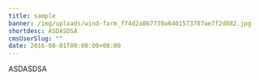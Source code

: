 ```yaml
---
title: sample
banner: /img/uploads/wind-farm_f74d2a867739a6401573707ae7f2d882.jpg
shortdesc: ASDASDSA
cmsUserSlug: ""
date: 2016-08-01T00:00:00+08:00
---
```


ASDASDSA